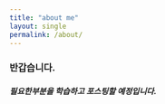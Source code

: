 ```yaml
---
title: "about me"
layout: single
permalink: /about/
---
```

### 반갑습니다.
##### 필요한부분을 학습하고 포스팅할 예정입니다.


